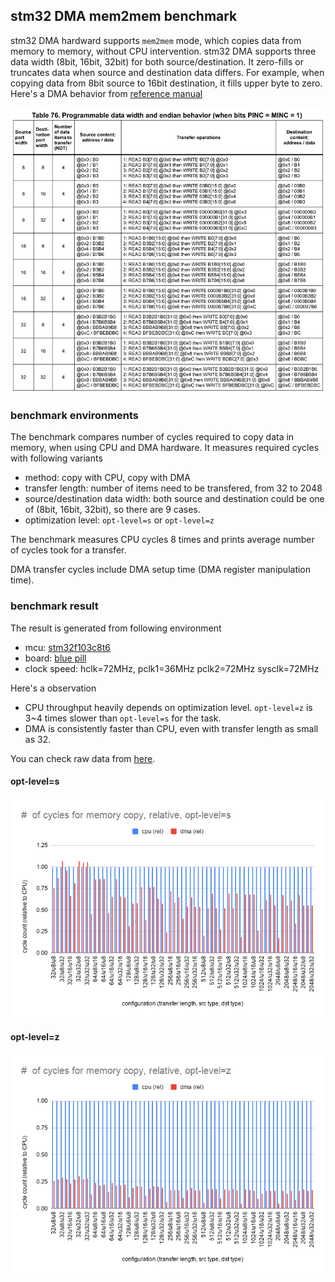## stm32 DMA mem2mem benchmark

stm32 DMA hardward supports `mem2mem` mode, which copies data from memory to
memory, without CPU intervention. 
stm32 DMA supports three data width (8bit, 16bit, 32bit) for both
source/destination. It zero-fills or truncates data when source and destination
data differs. For example, when copying data from 8bit source to 16bit
destination, it fills upper byte to zero. Here's a DMA behavior from [reference manual](https://www.st.com/resource/en/reference_manual/cd00171190-stm32f101xx-stm32f102xx-stm32f103xx-stm32f105xx-and-stm32f107xx-advanced-arm-based-32-bit-mcus-stmicroelectronics.pdf)

![dma behavior](./figures/stm32_dma_doc.png)

### benchmark environments

The benchmark compares number of cycles required to copy data in memory, when using CPU and DMA hardware. It measures required cycles with following variants

 - method: copy with CPU, copy with DMA
 - transfer length: number of items need to be transfered, from 32 to 2048
 - source/destination data width: both source and destination could be one of (8bit, 16bit, 32bit), so there are 9 cases.
 - optimization level: `opt-level=s` or `opt-level=z`
 
The benchmark measures CPU cycles 8 times and prints average number of cycles took for a transfer.

DMA transfer cycles include DMA setup time (DMA register manipulation time).

### benchmark result

The result is generated from following environment

 - mcu: [stm32f103c8t6](https://www.st.com/en/microcontrollers-microprocessors/stm32f103c8.html)
 - board: [blue pill](https://stm32-base.org/boards/STM32F103C8T6-Blue-Pill.html)
 - clock speed: hclk=72MHz, pclk1=36MHz pclk2=72MHz sysclk=72MHz

Here's a observation

 - CPU throughput heavily depends on optimization level. `opt-level=z` is 3~4 times slower than `opt-level=s` for the task.
 - DMA is consistently faster than CPU, even with transfer length as small as 32.

You can check raw data from [here](https://docs.google.com/spreadsheets/d/1iOg4I35PF151aZD5q1E-PQ_e_L15BxEd3iZOeg8ihSc).

#### opt-level=s

![opt-level=s](figures/mem2mem_opt-level_s.png)

#### opt-level=z

![opt-level=s](figures/mem2mem_opt-level_z.png)
